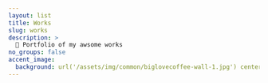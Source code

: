 ```yaml
---
layout: list
title: Works
slug: works
description: >
  🚀 Portfolio of my awsome works
no_groups: false
accent_image: 
  background: url('/assets/img/common/biglovecoffee-wall-1.jpg') center/cover
---
```


